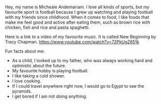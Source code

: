 Hey, my name is Micheale Andemariam. I love all kinds of sports, but my favourite sport is football because I grew up watching and playing football with my friends since childhood. When it comes to food, I like foods that make me feel good and active after eating them, such as brown rice with chicken, fish and rice and pasta spaghetti.

Here is a link to a video of my favourite music. It is called New Beginning by Tracy Chapman.
https://www.youtube.com/watch?v=72PkUgZ651k

Fun facts about me:
- As a child, I looked up to my father, who was always working hard and optimistic about the future.
- My favourite hobby is playing football.
- I like taking a cold shower.
- I love cooking.
- If I could travel anywhere right now, I would go to Egypt to see the pyramids.
- I get bored if I am not doing anything.
